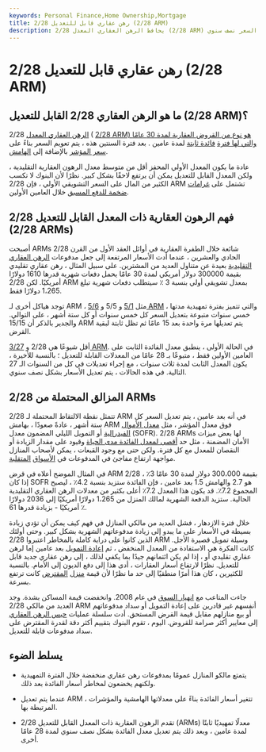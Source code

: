 ```yaml
---
keywords: Personal Finance,Home Ownership,Mortgage
title: 2/28 رهن عقاري قابل للتعديل (2/28 ARM)
description: يحافظ الرهن العقاري المعدل 2/28 (2/28 ARM) على سعر فائدة ثابت منخفض لمدة عامين ، وبعد ذلك يتحرك السعر نصف سنوي.
---
```


# 2/28 رهن عقاري قابل للتعديل (2/28 ARM)
## ما هو الرهن العقاري 2/28 القابل للتعديل (2/28 ARM)؟

[الرهن العقاري المعدل](/arm) 2/28 ( [2/28 ARM) هو نوع من القروض العقارية لمدة 30 عامًا والتي لها فترة](/fixedinterestrate) [فائدة ثابتة](/fixedinterestrate) لمدة عامين . بعد فترة السنتين هذه ، يتم تعويم السعر بناءً على [سعر المؤشر](/arm_index) بالإضافة إلى [الهامش](/armmargin).

عادة ما يكون المعدل الأولي المحفز أقل من متوسط معدل الرهون العقارية التقليدية ، ولكن المعدل القابل للتعديل يمكن أن يرتفع لاحقًا بشكل كبير. نظرًا لأن البنوك لا تكسب الكثير من المال على السعر التشويقي الأولي ، فإن 2/28 ARM تشتمل على [غرامات ضخمة للدفع المسبق](/prepaymentpenalty) خلال العامين الأولين.

## فهم الرهون العقارية ذات المعدل القابل للتعديل 2/28 (2/28 ARMs)

أصبحت ARMs 2/28 شائعة خلال الطفرة العقارية في أوائل العقد الأول من القرن الحادي والعشرين ، عندما أدت الأسعار المرتفعة إلى جعل مدفوعات [الرهن العقاري التقليدية](/conventionalmortgage) بعيدة عن متناول العديد من المشترين. على سبيل المثال ، رهن عقاري تقليدي بقيمة 300000 دولار أمريكي لمدة 30 عامًا يحمل دفعات شهرية قدرها 1610 دولارًا أمريكيًا. لكن 2/28 ARM بمعدل تشويقي أولي بنسبة 3 ٪ سيتطلب دفعات شهرية تبلغ 1،265 دولارًا فقط.

توجد هياكل أخرى لـ ARM ، مثل [5/1](/5-1_arm) و 5/5 و [5/6 ARM](/5-6_hybrid_arm) ، والتي تتميز بفترة تمهيدية مدتها خمس سنوات متبوعة بتعديل السعر كل خمس سنوات أو كل ستة أشهر ، على التوالي. والجدير بالذكر أن 15/15 ARM يتم تعديلها مرة واحدة بعد 15 عامًا ثم تظل ثابتة لبقية القرض.

أقل شيوعًا هي 2/28 و [3/27 ARM](/327arm). في الحالة الأولى ، ينطبق معدل الفائدة الثابت على العامين الأولين فقط ، متبوعًا بـ 28 عامًا من المعدلات القابلة للتعديل ؛ بالنسبة للأخيرة ، يكون المعدل الثابت لمدة ثلاث سنوات ، مع إجراء تعديلات في كل من السنوات الـ 27 التالية. في هذه الحالات ، يتم تعديل الأسعار بشكل نصف سنوي.

## المزالق المحتملة من 2/28 ARMs

تتمثل نقطة الالتقاط المحتملة لـ 2/28 ARM في أنه بعد عامين ، يتم تعديل السعر كل ستة أشهر ، عادةً صعودًا ، بهامش ARM فوق معدل المؤشر ، مثل [معدل الأموال الفيدرالية](/federalfundsrate) أو التمويل الليلي المضمون معدل (SOFR). 2/28 ARMs لها بعض ميزات الأمان المضمنة ، مثل حد [أقصى لمعدل الفائدة مدى الحياة](/lifetimecap) وقيود على مقدار الزيادة أو النقصان للمعدل مع كل فترة. ولكن حتى مع وجود القبعات ، يمكن لأصحاب المنازل مواجهة ارتفاع مفاجئ في المدفوعات في [الأسواق](/volatility) [المتقلبة](/volatility).

في المثال الموضح أعلاه في قرض ARM 2/28 بقيمة 300،000 دولار لمدة 30 عامًا 3٪ ، إذا كان SOFR هو 2.7 والهامش 1.5 بعد عامين ، فإن الفائدة ستزيد بنسبة 4.2٪ ، ليصبح المجموع 7.2٪. قد يكون هذا المعدل 7.2٪ أعلى بكثير من معدلات الرهن العقاري التقليدية الحالية. ستزيد الدفعة الشهرية لمالك المنزل من 1،265 دولارًا أمريكيًا إلى 2036 دولارًا أمريكيًا - بزيادة قدرها 61 ٪.

خلال فترة الازدهار ، فشل العديد من مالكي المنازل في فهم كيف يمكن أن تؤدي زيادة بسيطة في الأسعار على ما يبدو إلى زيادة مدفوعاتهم الشهرية بشكل كبير. وحتى أولئك الذين كانوا على دراية كاملة بالمخاطر اعتبروا 2/28 ARM وسيلة تمويل قصيرة الأجل. كانت الفكرة هي الاستفادة من المعدل المنخفض ، ثم [إعادة التمويل](/refinance) بعد عامين إما لرهن عقاري تقليدي أو ، إذا لم يكن ائتمانهم جيدًا بما يكفي لذلك ، إلى رهن عقاري جديد قابل للتعديل. نظرًا لارتفاع أسعار العقارات ، أدى هذا إلى دفع الديون إلى الأمام. بالنسبة للكثيرين ، كان هذا أمرًا منطقيًا إلى حد ما نظرًا لأن قيمة [منزل](/home_equity) [المقترض](/home_equity) كانت ترتفع بسرعة.

جاءت المتاعب مع [انهيار السوق](/credit-crisis) في عام 2008. وانخفضت قيمة المساكن بشدة. وجد العديد من مالكي 2/28 ARM أنفسهم غير قادرين على إعادة التمويل أو سداد مدفوعاتهم أو بيع منازلهم مقابل قيمة القرض المستحق. أدت سلسلة عمليات [حبس الرهن العقاري](/foreclosure) إلى معايير أكثر صرامة للقروض. اليوم ، تقوم البنوك بتقييم أكثر دقة لقدرة المقترض على سداد مدفوعات قابلة للتعديل.

## يسلط الضوء

- يتمتع مالكو المنازل عمومًا بمدفوعات رهن عقاري منخفضة خلال الفترة التمهيدية ولكنهم يخضعون لمخاطر أسعار الفائدة بعد ذلك.

- عندما يتم تعديل ARM ، تتغير أسعار الفائدة بناءً على معدلاتها الهامشية والمؤشرات المرتبطة بها.

- تقدم الرهون العقارية ذات المعدل القابل للتعديل 2/28 (ARMs) معدلًا تمهيديًا ثابتًا لمدة عامين ، وبعد ذلك يتم تعديل معدل الفائدة بشكل نصف سنوي لمدة 28 عامًا أخرى.


